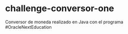# challenge-conversor-one
Conversor de moneda realizado en Java con el programa #OracleNextEducation
